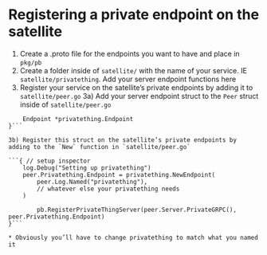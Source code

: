 # Registering a private endpoint on the satellite

1) Create a .proto file for the endpoints you want to have and place in `pkg/pb`
2) Create a folder inside of `satellite/` with the name of your service. IE `satellite/privatething`. Add your server endpoint functions here
3) Register your service on the satellite’s private endpoints by adding it to `satellite/peer.go`
3a) Add your server endpoint struct to the `Peer` struct inside of `satellite/peer.go`

```Privatething struct {
    Endpoint *privatething.Endpoint
}```

3b) Register this struct on the satellite’s private endpoints by adding to the `New` function in `satellite/peer.go`

```{ // setup inspector
    log.Debug("Setting up privatething")
    peer.Privatething.Endpoint = privatething.NewEndpoint(
        peer.Log.Named("privatething"),
        // whatever else your privatething needs
    )

        pb.RegisterPrivateThingServer(peer.Server.PrivateGRPC(), peer.Privatething.Endpoint)
}```

* Obviously you’ll have to change privatething to match what you named it

